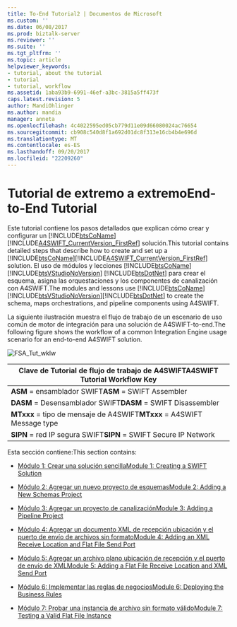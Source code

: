 ```yaml
---
title: To-End Tutorial2 | Documentos de Microsoft
ms.custom: ''
ms.date: 06/08/2017
ms.prod: biztalk-server
ms.reviewer: ''
ms.suite: ''
ms.tgt_pltfrm: ''
ms.topic: article
helpviewer_keywords:
- tutorial, about the tutorial
- tutorial
- tutorial, workflow
ms.assetid: 1aba93b9-6991-46ef-a3bc-3815a5ff473f
caps.latest.revision: 5
author: MandiOhlinger
ms.author: mandia
manager: anneta
ms.openlocfilehash: 4c4022595ed05cb779d11e09d66080024ac76654
ms.sourcegitcommit: cb908c540d8f1a692d01dc8f313e16cb4b4e696d
ms.translationtype: MT
ms.contentlocale: es-ES
ms.lasthandoff: 09/20/2017
ms.locfileid: "22209260"
---
```

# <a name="end-to-end-tutorial"></a><span data-ttu-id="d5b04-102">Tutorial de extremo a extremo</span><span class="sxs-lookup"><span data-stu-id="d5b04-102">End-to-End Tutorial</span></span>
<span data-ttu-id="d5b04-103">Este tutorial contiene los pasos detallados que explican cómo crear y configurar un [!INCLUDE[btsCoName](../../includes/btsconame-md.md)] [!INCLUDE[A4SWIFT_CurrentVersion_FirstRef](../../includes/a4swift-currentversion-firstref-md.md)] solución.</span><span class="sxs-lookup"><span data-stu-id="d5b04-103">This tutorial contains detailed steps that describe how to create and set up a [!INCLUDE[btsCoName](../../includes/btsconame-md.md)][!INCLUDE[A4SWIFT_CurrentVersion_FirstRef](../../includes/a4swift-currentversion-firstref-md.md)] solution.</span></span> <span data-ttu-id="d5b04-104">El uso de módulos y lecciones [!INCLUDE[btsCoName](../../includes/btsconame-md.md)] [!INCLUDE[btsVStudioNoVersion](../../includes/btsvstudionoversion-md.md)] [!INCLUDE[btsDotNet](../../includes/btsdotnet-md.md)] para crear el esquema, asigna las orquestaciones y los componentes de canalización con A4SWIFT.</span><span class="sxs-lookup"><span data-stu-id="d5b04-104">The modules and lessons use [!INCLUDE[btsCoName](../../includes/btsconame-md.md)][!INCLUDE[btsVStudioNoVersion](../../includes/btsvstudionoversion-md.md)][!INCLUDE[btsDotNet](../../includes/btsdotnet-md.md)] to create the schema, maps orchestrations, and pipeline components using A4SWIFT.</span></span>  
  
 <span data-ttu-id="d5b04-105">La siguiente ilustración muestra el flujo de trabajo de un escenario de uso común de motor de integración para una solución de A4SWIFT-to-end.</span><span class="sxs-lookup"><span data-stu-id="d5b04-105">The following figure shows the workflow of a common Integration Engine usage scenario for an end-to-end A4SWIFT solution.</span></span>  
  
 ![](../../adapters-and-accelerators/accelerator-swift/media/fsa-tut-wklw.gif "FSA_Tut_wklw")  
  
|<span data-ttu-id="d5b04-106">Clave de Tutorial de flujo de trabajo de A4SWIFT</span><span class="sxs-lookup"><span data-stu-id="d5b04-106">A4SWIFT Tutorial Workflow Key</span></span>|  
|-----------------------------------|  
|<span data-ttu-id="d5b04-107">**ASM** = ensamblador SWIFT</span><span class="sxs-lookup"><span data-stu-id="d5b04-107">**ASM** = SWIFT Assembler</span></span>|  
|<span data-ttu-id="d5b04-108">**DASM** = Desensamblador SWIFT</span><span class="sxs-lookup"><span data-stu-id="d5b04-108">**DASM** = SWIFT Disassembler</span></span>|  
|<span data-ttu-id="d5b04-109">**MTxxx** = tipo de mensaje de A4SWIFT</span><span class="sxs-lookup"><span data-stu-id="d5b04-109">**MTxxx** = A4SWIFT Message type</span></span>|  
|<span data-ttu-id="d5b04-110">**SIPN** = red IP segura SWIFT</span><span class="sxs-lookup"><span data-stu-id="d5b04-110">**SIPN** = SWIFT Secure IP Network</span></span>|  
  
 <span data-ttu-id="d5b04-111">Esta sección contiene:</span><span class="sxs-lookup"><span data-stu-id="d5b04-111">This section contains:</span></span>  
  
-   [<span data-ttu-id="d5b04-112">Módulo 1: Crear una solución sencilla</span><span class="sxs-lookup"><span data-stu-id="d5b04-112">Module 1: Creating a SWIFT Solution</span></span>](../../adapters-and-accelerators/accelerator-swift/module-1-creating-a-swift-solution.md)  
  
-   [<span data-ttu-id="d5b04-113">Módulo 2: Agregar un nuevo proyecto de esquemas</span><span class="sxs-lookup"><span data-stu-id="d5b04-113">Module 2: Adding a New Schemas Project</span></span>](../../adapters-and-accelerators/accelerator-swift/module-2-adding-a-new-schemas-project.md)  
  
-   [<span data-ttu-id="d5b04-114">Módulo 3: Agregar un proyecto de canalización</span><span class="sxs-lookup"><span data-stu-id="d5b04-114">Module 3: Adding a Pipeline Project</span></span>](../../adapters-and-accelerators/accelerator-swift/module-3-adding-a-pipeline-project.md)  
  
-   [<span data-ttu-id="d5b04-115">Módulo 4: Agregar un documento XML de recepción ubicación y el puerto de envío de archivos sin formato</span><span class="sxs-lookup"><span data-stu-id="d5b04-115">Module 4: Adding an XML Receive Location and Flat File Send Port</span></span>](../../adapters-and-accelerators/accelerator-swift/module-4-adding-an-xml-receive-location-and-flat-file-send-port.md)  
  
-   [<span data-ttu-id="d5b04-116">Módulo 5: Agregar un archivo plano ubicación de recepción y el puerto de envío de XML</span><span class="sxs-lookup"><span data-stu-id="d5b04-116">Module 5: Adding a Flat File Receive Location and XML Send Port</span></span>](../../adapters-and-accelerators/accelerator-swift/module-5-adding-a-flat-file-receive-location-and-xml-send-port.md)  
  
-   [<span data-ttu-id="d5b04-117">Módulo 6: Implementar las reglas de negocios</span><span class="sxs-lookup"><span data-stu-id="d5b04-117">Module 6: Deploying the Business Rules</span></span>](../../adapters-and-accelerators/accelerator-swift/module-6-deploying-the-business-rules.md)  
  
-   [<span data-ttu-id="d5b04-118">Módulo 7: Probar una instancia de archivo sin formato válido</span><span class="sxs-lookup"><span data-stu-id="d5b04-118">Module 7: Testing a Valid Flat File Instance</span></span>](../../adapters-and-accelerators/accelerator-swift/module-7-testing-a-valid-flat-file-instance.md)